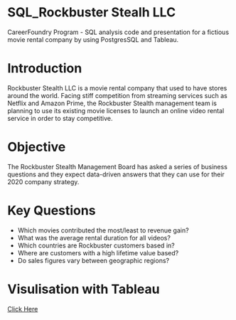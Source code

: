# SQL_Rockbuster Stealh LLC
CareerFoundry Program - SQL analysis code and presentation for a fictious movie rental company by using PostgresSQL and Tableau.

# Introduction
Rockbuster Stealth LLC is a movie rental company that used to have stores around the world. Facing stiff competition from streaming services such as Netflix and Amazon Prime, the Rockbuster Stealth management team is planning to use its existing movie licenses to launch an online video rental service in order to stay competitive.

# Objective
The Rockbuster Stealth Management Board has asked a series of business questions and they expect data-driven answers that they can use for their 2020 company strategy.

# Key Questions

* Which movies contributed the most/least to revenue gain?
* What was the average rental duration for all videos?
* Which countries are Rockbuster customers based in?
* Where are customers with a high lifetime value based?
* Do sales figures vary between geographic regions?

# Visulisation with Tableau
[Click Here](https://public.tableau.com/views/RockbusterStealthLLCStory/RockbusterStealthStory?:language=en-GB&:display_count=n&:origin=viz_share_link) 
